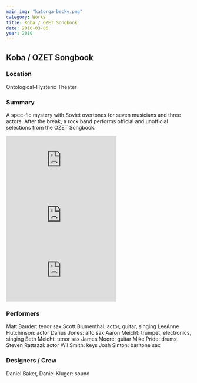 ```yaml
---
main_img: "katorga-becky.png"
category: Works
title: Koba / OZET Songbook
date: 2010-03-06
year: 2010
---
```

## Koba / OZET Songbook

### Location

Ontological-Hysteric Theater

### Summary

A spec-fic mystery with Soviet overtones for seven musicians and three actors. After the break, a rock band performs official and unofficial selections from the OZET Songbook.


<div class="row videos">
  <iframe class="col-sm-4 col-xs-12" src="https://www.youtube.com/embed/wHLYr1vFuKM" frameborder="0" allowfullscreen></iframe>
  <iframe class="col-sm-4 col-xs-12" src="https://www.youtube.com/embed/wHLYr1vFuKM" frameborder="0" allowfullscreen></iframe>
  <iframe class="col-sm-4 col-xs-12" src="https://www.youtube.com/embed/wHLYr1vFuKM" frameborder="0" allowfullscreen></iframe>
</div>

### Performers

Matt Bauder: tenor sax
Scott Blumenthal: actor, guitar, singing
LeeAnne Hutchinson: actor
Darius Jones: alto sax
Aaron Meicht: trumpet, electronics, singing
Seth Meicht: tenor sax
James Moore: guitar
Mike Pride: drums
Steven Rattazzi: actor
Wil Smith: keys
Josh Sinton: baritone sax

### Designers / Crew

Daniel Baker, Daniel Kluger: sound



